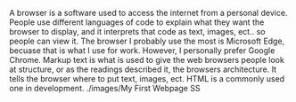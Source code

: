A browser is a software used to access the internet from a personal device. People use different languages of code to explain what they want the browser to display, and it interprets that code as text, images, ect.. so people can view it. The browser I probably use the most is Microsoft Edge, becuase that is what I use for work. However, I personally prefer Google Chrome.
Markup text is what is used to give the web browsers people look at structure, or as the readings described it, the browsers architecture. It tells the browser where to put text, images, ect. HTML is a commonly used one in development. 
./images/My First Webpage SS
